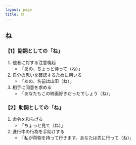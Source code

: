 ```yaml
---
layout: page
title: ね
---
```

## ね

### 【1】副詞としての「ね」

1. 他者に対する注意喚起
	- 「あの、ちょっと待って（ね）」
2. 自分の思いを確認するために用いる
	- 「あの、名前は山田（ね）」
3. 相手に同意を求める
	- 「あなたもこの映画好きだったでしょう（ね）」

### 【2】助詞としての「ね」

1. 命令を和らげる
	- 「ちょっと見て（ね）」
2. 進行中の行為を手助けする
	- 「私が荷物を持って行きます、あなたは先に行って（ね）」